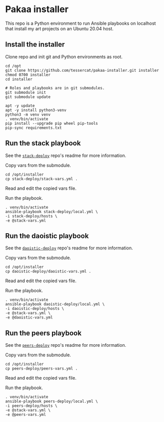 # Pakaa installer

This repo is
a Python environment
to run Ansible playbooks
on localhost
that install my art projects
on an Ubuntu 20.04 host.


## Install the installer

Clone repo and init git and Python environments as root.

    cd /opt
    git clone https://github.com/tessercat/pakaa-installer.git installer
    chmod 0700 installer
    cd installer

    # Roles and playbooks are in git submodules.
    git submodule init
    git submodule update

    apt -y update
    apt -y install python3-venv
    python3 -m venv venv
    . venv/bin/activate
    pip install --upgrade pip wheel pip-tools
    pip-sync requirements.txt


## Run the stack playbook

See the
[`stack-deploy`](https://github.com/tessercat/stack-deploy)
repo's readme
for more information.

Copy vars from the submodule.

    cd /opt/installer
    cp stack-deploy/stack-vars.yml .

Read and edit the copied vars file.

Run the playbook.

    . venv/bin/activate
    ansible-playbook stack-deploy/local.yml \
    -i stack-deploy/hosts \
    -e @stack-vars.yml


## Run the daoistic playbook

See the
[`daoistic-deploy`](https://github.com/tessercat/daoistic-deploy)
repo's readme
for more information.

Copy vars from the submodule.

    cd /opt/installer
    cp daoistic-deploy/daoistic-vars.yml .

Read and edit the copied vars file.

Run the playbook.

    . venv/bin/activate
    ansible-playbook daoistic-deploy/local.yml \
    -i daoistic-deploy/hosts \
    -e @stack-vars.yml \
    -e @daoistic-vars.yml


## Run the peers playbook

See the
[`peers-deploy`](https://github.com/tessercat/peers-deploy)
repo's readme
for more information.

Copy vars from the submodule.

    cd /opt/installer
    cp peers-deploy/peers-vars.yml .

Read and edit the copied vars file.

Run the playbook.

    . venv/bin/activate
    ansible-playbook peers-deploy/local.yml \
    -i peers-deploy/hosts \
    -e @stack-vars.yml \
    -e @peers-vars.yml
